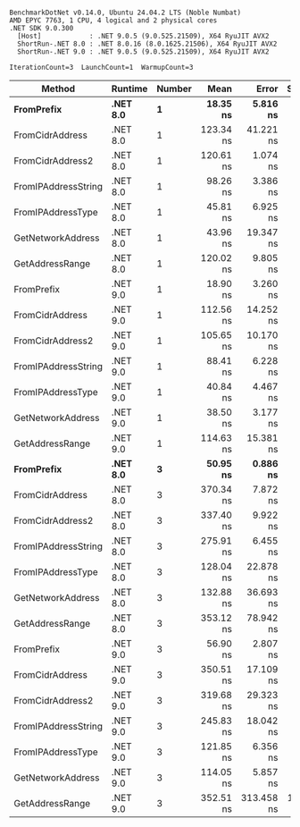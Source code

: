 ```

BenchmarkDotNet v0.14.0, Ubuntu 24.04.2 LTS (Noble Numbat)
AMD EPYC 7763, 1 CPU, 4 logical and 2 physical cores
.NET SDK 9.0.300
  [Host]            : .NET 9.0.5 (9.0.525.21509), X64 RyuJIT AVX2
  ShortRun-.NET 8.0 : .NET 8.0.16 (8.0.1625.21506), X64 RyuJIT AVX2
  ShortRun-.NET 9.0 : .NET 9.0.5 (9.0.525.21509), X64 RyuJIT AVX2

IterationCount=3  LaunchCount=1  WarmupCount=3  

```
| Method              | Runtime  | Number | Mean      | Error      | StdDev    | Min       | Max       | Gen0   | Allocated |
|-------------------- |--------- |------- |----------:|-----------:|----------:|----------:|----------:|-------:|----------:|
| **FromPrefix**          | **.NET 8.0** | **1**      |  **18.35 ns** |   **5.816 ns** |  **0.319 ns** |  **18.09 ns** |  **18.71 ns** | **0.0033** |      **56 B** |
| FromCidrAddress     | .NET 8.0 | 1      | 123.34 ns |  41.221 ns |  2.259 ns | 120.80 ns | 125.11 ns | 0.0067 |     112 B |
| FromCidrAddress2    | .NET 8.0 | 1      | 120.61 ns |   1.074 ns |  0.059 ns | 120.54 ns | 120.66 ns | 0.0067 |     112 B |
| FromIPAddressString | .NET 8.0 | 1      |  98.26 ns |   3.386 ns |  0.186 ns |  98.05 ns |  98.40 ns | 0.0033 |      56 B |
| FromIPAddressType   | .NET 8.0 | 1      |  45.81 ns |   6.925 ns |  0.380 ns |  45.48 ns |  46.23 ns | 0.0052 |      88 B |
| GetNetworkAddress   | .NET 8.0 | 1      |  43.96 ns |  19.347 ns |  1.060 ns |  42.74 ns |  44.64 ns | 0.0033 |      56 B |
| GetAddressRange     | .NET 8.0 | 1      | 120.02 ns |   9.805 ns |  0.537 ns | 119.40 ns | 120.33 ns | 0.0100 |     168 B |
| FromPrefix          | .NET 9.0 | 1      |  18.90 ns |   3.260 ns |  0.179 ns |  18.75 ns |  19.10 ns | 0.0033 |      56 B |
| FromCidrAddress     | .NET 9.0 | 1      | 112.56 ns |  14.252 ns |  0.781 ns | 112.04 ns | 113.46 ns | 0.0067 |     112 B |
| FromCidrAddress2    | .NET 9.0 | 1      | 105.65 ns |  10.170 ns |  0.557 ns | 105.26 ns | 106.29 ns | 0.0067 |     112 B |
| FromIPAddressString | .NET 9.0 | 1      |  88.41 ns |   6.228 ns |  0.341 ns |  88.14 ns |  88.79 ns | 0.0033 |      56 B |
| FromIPAddressType   | .NET 9.0 | 1      |  40.84 ns |   4.467 ns |  0.245 ns |  40.68 ns |  41.12 ns | 0.0052 |      88 B |
| GetNetworkAddress   | .NET 9.0 | 1      |  38.50 ns |   3.177 ns |  0.174 ns |  38.39 ns |  38.70 ns | 0.0033 |      56 B |
| GetAddressRange     | .NET 9.0 | 1      | 114.63 ns |  15.381 ns |  0.843 ns | 113.90 ns | 115.55 ns | 0.0100 |     168 B |
| **FromPrefix**          | **.NET 8.0** | **3**      |  **50.95 ns** |   **0.886 ns** |  **0.049 ns** |  **50.89 ns** |  **50.99 ns** | **0.0100** |     **168 B** |
| FromCidrAddress     | .NET 8.0 | 3      | 370.34 ns |   7.872 ns |  0.431 ns | 369.84 ns | 370.60 ns | 0.0200 |     336 B |
| FromCidrAddress2    | .NET 8.0 | 3      | 337.40 ns |   9.922 ns |  0.544 ns | 337.02 ns | 338.02 ns | 0.0200 |     336 B |
| FromIPAddressString | .NET 8.0 | 3      | 275.91 ns |   6.455 ns |  0.354 ns | 275.60 ns | 276.29 ns | 0.0100 |     168 B |
| FromIPAddressType   | .NET 8.0 | 3      | 128.04 ns |  22.878 ns |  1.254 ns | 127.03 ns | 129.44 ns | 0.0157 |     264 B |
| GetNetworkAddress   | .NET 8.0 | 3      | 132.88 ns |  36.693 ns |  2.011 ns | 131.36 ns | 135.16 ns | 0.0100 |     168 B |
| GetAddressRange     | .NET 8.0 | 3      | 353.12 ns |  78.942 ns |  4.327 ns | 348.62 ns | 357.24 ns | 0.0300 |     504 B |
| FromPrefix          | .NET 9.0 | 3      |  56.90 ns |   2.807 ns |  0.154 ns |  56.79 ns |  57.07 ns | 0.0100 |     168 B |
| FromCidrAddress     | .NET 9.0 | 3      | 350.51 ns |  17.109 ns |  0.938 ns | 349.63 ns | 351.50 ns | 0.0200 |     336 B |
| FromCidrAddress2    | .NET 9.0 | 3      | 319.68 ns |  29.323 ns |  1.607 ns | 318.05 ns | 321.26 ns | 0.0200 |     336 B |
| FromIPAddressString | .NET 9.0 | 3      | 245.83 ns |  18.042 ns |  0.989 ns | 245.14 ns | 246.96 ns | 0.0100 |     168 B |
| FromIPAddressType   | .NET 9.0 | 3      | 121.85 ns |   6.356 ns |  0.348 ns | 121.54 ns | 122.23 ns | 0.0157 |     264 B |
| GetNetworkAddress   | .NET 9.0 | 3      | 114.05 ns |   5.857 ns |  0.321 ns | 113.82 ns | 114.42 ns | 0.0100 |     168 B |
| GetAddressRange     | .NET 9.0 | 3      | 352.51 ns | 313.458 ns | 17.182 ns | 332.92 ns | 364.98 ns | 0.0300 |     504 B |
